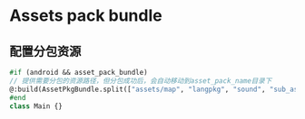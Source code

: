 # Assets pack bundle

## 配置分包资源
```haxe
#if (android && asset_pack_bundle)
// 提供需要分包的资源路径，但分包成功后，会自动移动到asset_pack_name目录下
@:build(AssetPkgBundle.split(["assets/map", "langpkg", "sound", "sub_assets", "sub_assets2"]))
#end
class Main {}
```